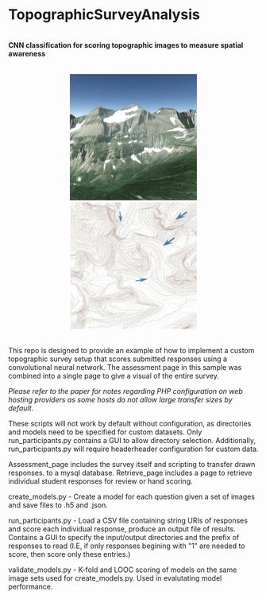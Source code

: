 # TopographicSurveyAnalysis
<br>
<b>CNN classification for scoring topographic images to measure spatial awareness</b>
<br>
<br>
<p align="center">
<img src="https://github.com/tbenne10/TopographicSurveyAnalysis/blob/master/Assessment_page/q1_1.png" width="256" height="256">
<img src="https://github.com/tbenne10/TopographicSurveyAnalysis/blob/master/Assessment_page/q1_2.png" width="256" height="256">
</p>
<br>
This repo is designed to provide an example of how to implement a custom topographic survey setup that scores submitted responses using a convolutional neural network. The assessment page in this sample was combined into a single page to give a visual of the entire survey. 

*Please refer to the paper for notes regarding PHP configuration on web hosting providers as some hosts do not allow large transfer sizes by default*. 

These scripts will not work by default without configuration, as directories and models need to be specified for custom datasets. Only run_participants.py contains a GUI to allow directory selection.  Additionally, run_participants.py will require headerheader configuration for custom data. 

Assessment_page includes the survey itself and scripting to transfer drawn responses. to a mysql database. 
Retrieve_page includes a page to retrieve individual student responses for review or hand scoring. 

create_models.py - Create a model for each question given a set of images and save files to .h5 and .json. 

run_participants.py - Load a CSV file containing string URIs of responses and score each individual response, produce an output file of results. Contains a GUI to specify the input/output directories and the prefix of responses to read (I.E, if only responses begining with "1" are needed to score, then score only these entries.)

validate_models.py - K-fold and LOOC scoring of models on the same image sets used for create_models.py. Used in evalutating model performance. 
